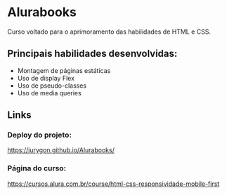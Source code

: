 # Alurabooks

Curso voltado para o aprimoramento das habilidades de HTML e CSS.

## Principais habilidades desenvolvidas:
* Montagem de páginas estáticas
* Uso de display Flex
* Uso de pseudo-classes
* Uso de media queries

## Links

### Deploy do projeto:
<https://iurygon.github.io/Alurabooks/>

### Página do curso: 
<https://cursos.alura.com.br/course/html-css-responsividade-mobile-first>
